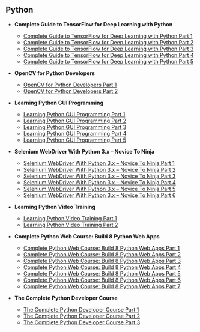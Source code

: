 ## Python

 * **Complete Guide to TensorFlow for Deep Learning with Python**
   * [Complete Guide to TensorFlow for Deep Learning with Python Part 1](http://mede.life/F7wWb)
   * [Complete Guide to TensorFlow for Deep Learning with Python Part 2](http://mede.life/9LBlH)
   * [Complete Guide to TensorFlow for Deep Learning with Python Part 3](http://mede.life/y7N50)
   * [Complete Guide to TensorFlow for Deep Learning with Python Part 4](http://mede.life/tfhFU)
   * [Complete Guide to TensorFlow for Deep Learning with Python Part 5](http://mede.life/35Ptp)
   
 * **OpenCV for Python Developers**
   * [OpenCV for Python Developers Part 1](http://mede.life/ctsgM)
   * [OpenCV for Python Developers Part 2](http://mede.life/XoMAn)
 
 * **Learning Python GUI Programming**
   * [Learning Python GUI Programming Part 1](http://mede.life/hXE50)
   * [Learning Python GUI Programming Part 2](http://mede.life/hFL5S)
   * [Learning Python GUI Programming Part 3](http://mede.life/NdjW8)
   * [Learning Python GUI Programming Part 4](http://mede.life/svVWh)
   * [Learning Python GUI Programming Part 5](http://mede.life/mQUNn)

 * **Selenium WebDriver With Python 3.x – Novice To Ninja**
   * [Selenium WebDriver With Python 3.x – Novice To Ninja Part 1](http://mede.life/L1LOs)
   * [Selenium WebDriver With Python 3.x – Novice To Ninja Part 2](http://mede.life/pEb5K)
   * [Selenium WebDriver With Python 3.x – Novice To Ninja Part 3](http://mede.life/ofscX)
   * [Selenium WebDriver With Python 3.x – Novice To Ninja Part 4](http://mede.life/Em929)
   * [Selenium WebDriver With Python 3.x – Novice To Ninja Part 5](http://mede.life/TRJcg)
   * [Selenium WebDriver With Python 3.x – Novice To Ninja Part 6](http://mede.life/CFxuE)
   
 * **Learning Python Video Training**
   * [Learning Python Video Training Part 1](http://mede.life/0D8ll)
   * [Learning Python Video Training Part 2](http://mede.life/Mh9AH)

 * **Complete Python Web Course: Build 8 Python Web Apps**
   * [Complete Python Web Course: Build 8 Python Web Apps Part 1](http://mede.life/gjB5J)
   * [Complete Python Web Course: Build 8 Python Web Apps Part 2](http://mede.life/76LeK)
   * [Complete Python Web Course: Build 8 Python Web Apps Part 3](http://mede.life/tZ67f)
   * [Complete Python Web Course: Build 8 Python Web Apps Part 4](http://mede.life/plZEo)
   * [Complete Python Web Course: Build 8 Python Web Apps Part 5](http://mede.life/qVxYu)
   * [Complete Python Web Course: Build 8 Python Web Apps Part 6](http://mede.life/Dxgrd)
   * [Complete Python Web Course: Build 8 Python Web Apps Part 7](http://mede.life/dwUwZ)
   
 * **The Complete Python Developer Course**
   * [The Complete Python Developer Course Part 1](http://1ink.cc/XGzFE)
   * [The Complete Python Developer Course Part 2](http://1ink.cc/XqqEC)
   * [The Complete Python Developer Course Part 3](http://1ink.cc/K4Ynj)
